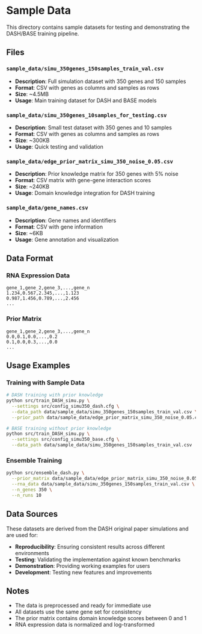 # Sample Data

This directory contains sample datasets for testing and demonstrating the DASH/BASE training pipeline.

## Files

### `sample_data/simu_350genes_150samples_train_val.csv`
- **Description**: Full simulation dataset with 350 genes and 150 samples
- **Format**: CSV with genes as columns and samples as rows
- **Size**: ~4.5MB
- **Usage**: Main training dataset for DASH and BASE models

### `sample_data/simu_350genes_10samples_for_testing.csv`
- **Description**: Small test dataset with 350 genes and 10 samples
- **Format**: CSV with genes as columns and samples as rows
- **Size**: ~300KB
- **Usage**: Quick testing and validation

### `sample_data/edge_prior_matrix_simu_350_noise_0.05.csv`
- **Description**: Prior knowledge matrix for 350 genes with 5% noise
- **Format**: CSV matrix with gene-gene interaction scores
- **Size**: ~240KB
- **Usage**: Domain knowledge integration for DASH training

### `sample_data/gene_names.csv`
- **Description**: Gene names and identifiers
- **Format**: CSV with gene information
- **Size**: ~6KB
- **Usage**: Gene annotation and visualization

## Data Format

### RNA Expression Data
```csv
gene_1,gene_2,gene_3,...,gene_n
1.234,0.567,2.345,...,1.123
0.987,1.456,0.789,...,2.456
...
```

### Prior Matrix
```csv
gene_1,gene_2,gene_3,...,gene_n
0.0,0.1,0.0,...,0.2
0.1,0.0,0.3,...,0.0
...
```

## Usage Examples

### Training with Sample Data
```bash
# DASH training with prior knowledge
python src/train_DASH_simu.py \
  --settings src/config_simu350_dash.cfg \
  --data_path data/sample_data/simu_350genes_150samples_train_val.csv \
  --prior_path data/sample_data/edge_prior_matrix_simu_350_noise_0.05.csv

# BASE training without prior knowledge
python src/train_DASH_simu.py \
  --settings src/config_simu350_base.cfg \
  --data_path data/sample_data/simu_350genes_150samples_train_val.csv
```

### Ensemble Training
```bash
python src/ensemble_dash.py \
  --prior_matrix data/sample_data/edge_prior_matrix_simu_350_noise_0.05.csv \
  --rna_data data/sample_data/simu_350genes_150samples_train_val.csv \
  --n_genes 350 \
  --n_runs 10
```

## Data Sources

These datasets are derived from the DASH original paper simulations and are used for:
- **Reproducibility**: Ensuring consistent results across different environments
- **Testing**: Validating the implementation against known benchmarks
- **Demonstration**: Providing working examples for users
- **Development**: Testing new features and improvements

## Notes

- The data is preprocessed and ready for immediate use
- All datasets use the same gene set for consistency
- The prior matrix contains domain knowledge scores between 0 and 1
- RNA expression data is normalized and log-transformed
